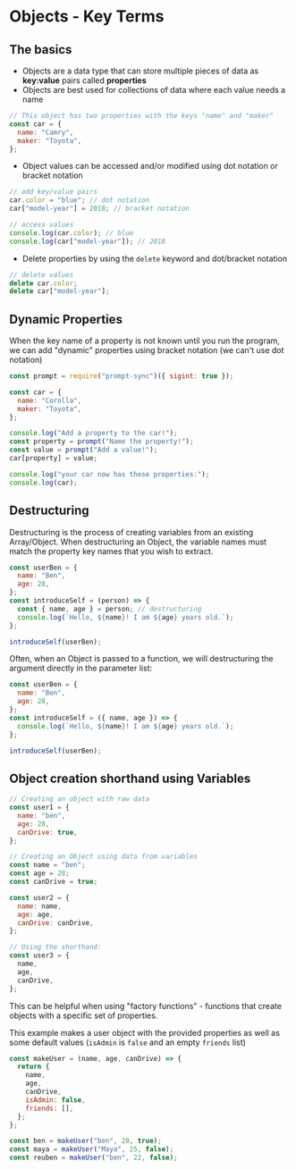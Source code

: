 # Objects - Key Terms

## The basics

- Objects are a data type that can store multiple pieces of data as **key:value** pairs called **properties**
- Objects are best used for collections of data where each value needs a name

```js
// This object has two properties with the keys "name" and "maker"
const car = {
  name: "Camry",
  maker: "Toyota",
};
```

- Object values can be accessed and/or modified using dot notation or bracket notation

```js
// add key/value pairs
car.color = "blue"; // dot notation
car["model-year"] = 2018; // bracket notation

// access values
console.log(car.color); // blue
console.log(car["model-year"]); // 2018
```

- Delete properties by using the `delete` keyword and dot/bracket notation

```js
// delete values
delete car.color;
delete car["model-year"];
```

## Dynamic Properties

When the key name of a property is not known until you run the program, we can add "dynamic" properties using bracket notation (we can't use dot notation)

```js
const prompt = require("prompt-sync")({ sigint: true });

const car = {
  name: "Corolla",
  maker: "Toyota",
};

console.log("Add a property to the car!");
const property = prompt("Name the property!");
const value = prompt("Add a value!");
car[property] = value;

console.log("your car now has these properties:");
console.log(car);
```

## Destructuring

Destructuring is the process of creating variables from an existing Array/Object. When destructuring an Object, the variable names must match the property key names that you wish to extract.

```js
const userBen = {
  name: "Ben",
  age: 28,
};
const introduceSelf = (person) => {
  const { name, age } = person; // destructuring
  console.log(`Hello, ${name}! I am ${age} years old.`);
};

introduceSelf(userBen);
```

Often, when an Object is passed to a function, we will destructuring the argument directly in the parameter list:

```js
const userBen = {
  name: "Ben",
  age: 28,
};
const introduceSelf = ({ name, age }) => {
  console.log(`Hello, ${name}! I am ${age} years old.`);
};

introduceSelf(userBen);
```

## Object creation shorthand using Variables

```js
// Creating an object with raw data
const user1 = {
  name: "ben",
  age: 28,
  canDrive: true,
};

// Creating an Object using data from variables
const name = "ben";
const age = 28;
const canDrive = true;

const user2 = {
  name: name,
  age: age,
  canDrive: canDrive,
};

// Using the shorthand:
const user3 = {
  name,
  age,
  canDrive,
};
```

This can be helpful when using "factory functions" - functions that create objects with a specific set of properties.

This example makes a user object with the provided properties as well as some default values (`isAdmin` is `false` and an empty `friends` list)

```js
const makeUser = (name, age, canDrive) => {
  return {
    name,
    age,
    canDrive,
    isAdmin: false,
    friends: [],
  };
};

const ben = makeUser("ben", 28, true);
const maya = makeUser("Maya", 25, false);
const reuben = makeUser("ben", 22, false);
```
